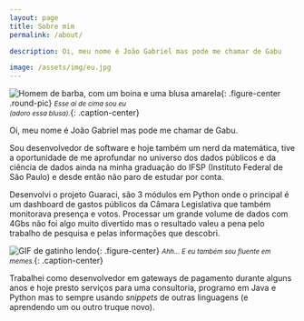 ```yaml
---
layout: page
title: Sobre mim
permalink: /about/

description: Oi, meu nome é João Gabriel mas pode me chamar de Gabu

image: /assets/img/eu.jpg
---
```


![Homem de barba, com um boina e uma blusa amarela]({{page.image}}){: .figure-center .round-pic}
*<small>Esse ai de cima sou eu<br>(adoro essa blusa).</small>*{: .caption-center}

Oi, meu nome é João Gabriel mas pode me chamar de Gabu.

Sou desenvolvedor de software e hoje também um nerd da matemática, tive a oportunidade de me aprofundar no universo dos dados públicos e da ciência de dados ainda na minha graduação do IFSP (Instituto Federal de São Paulo) e desde então não paro de estudar por conta.

Desenvolvi o projeto Guaraci, são 3 módulos em Python onde o principal é um dashboard de gastos públicos da Câmara Legislativa que também monitorava presença e votos. Processar um grande volume de dados com 4Gbs não foi algo muito divertido mas o resultado valeu a pena pelo trabalho de pesquisa e pelas informações que descobri.

![GIF de gatinho lendo](https://media.giphy.com/media/1iu8uG2cjYFZS6wTxv/giphy.gif){: .figure-center}
*<small>Ahh... E eu também sou fluente em memes.</small>*{: .caption-center}

Trabalhei como desenvolvedor em gateways de pagamento durante alguns anos e hoje presto serviços para uma consultoria, programo em Java e Python mas to sempre usando *snippets* de outras linguagens (e aprendendo um ou outro truque novo).
